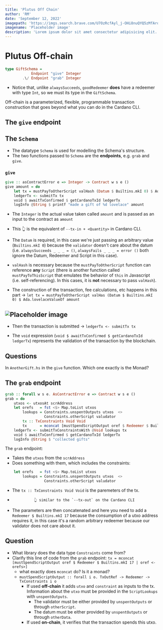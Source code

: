 ```yaml
---
title: 'Plutus Off Chain'
author: 'RM'
date: 'September 12, 2022'
imagepath: 'https://imgs.search.brave.com/U7OzRcfAyl_j-OHi8nuQYQ5zMfArqMBGl74UCJsO4IA/rs:fit:715:479:1/g:ce/aHR0cHM6Ly9kZXNp/Z25zaGFjay5uZXQv/d3AtY29udGVudC91/cGxvYWRzL3BsYWNl/aG9sZGVyLWltYWdl/LnBuZw'
imagename: 'Placeholder image'
description: 'Lorem ipsum dolor sit amet consectetur adipisicing elit. Aliquam sit ipsum, nemo neque id voluptate quos labore, minus voluptatem tempora alias et, eos quae nam fugit'
---
```


# Plutus Off-chain

```Haskell
type GiftSchema = 
            Endpoint "give" Integer
        .\/ Endpoint "grab" Integer
```
- Notice that, unlike `alwaysSucceeds`, `goodRedeemer` **does** have a redeemer with type `Int`, so we must its type in the `GiftSchema`.

Off-chain is a parameterized, flexible, programmable transaction construction that goes beyond what you can do in the Cardano CLI. 

## The `give` endpoint

## The `Schema`

- The datatype `Schema` is used for modelling the Schema's structure. 
- The two functions passed to `Schema` are the **endpoints**, e.g. `grab` and `give`. 

### `give`

```Haskell
give :: asContractError e => Integer -> Contract w s e ()
give amount = do
    let tx = mustPayToOtherScript valHash (Datum $ Builtins.mkI 0) $ Ada.lovelaceValueOf amount
    ledgerTx <- submitTx tx
    void $ awaitTxConfirmed $ getCardanoTxId ledgerTx
    logInfo @String $ printf "made a gift of %d lovelace" amount
```
- The `Integer` is the actual value taken called `amount` and is passed as an input to the contract as `amount`
- This 👆 is the equivalent of `--tx-in + <Quantity>` in Cardano CLI.
- The `Datum` is required, in this case we're just passing an arbitrary value (`Builtins.mkI 0`) because the `validator` doesn't care about the datum (i.e. `alwaysSucceeds _ _ _ = ()`, `alwaysFails _ _ _ = error ()` both ignore the Datum, Redeemer and Script in this case).
- `valHash` is necessary because the `mustPayToOtherScript` function can reference **any** `Script` (there is another function called `mustPayToThisScript` that emulates the behavior of `this` in Javascript (i.e. self-referencing). In this cases, it is **not** necessary to pass `valHash`).

- The construction of the transaction, fee calculations, etc happens in this part -> `let tx = mustPayToOtherScript valHas (Datum $ Builtins.mkI 0) $ Ada.lovelaceValueOf amount`

![Placeholder image](https://imgs.search.brave.com/U7OzRcfAyl_j-OHi8nuQYQ5zMfArqMBGl74UCJsO4IA/rs:fit:715:479:1/g:ce/aHR0cHM6Ly9kZXNp/Z25zaGFjay5uZXQv/d3AtY29udGVudC91/cGxvYWRzL3BsYWNl/aG9sZGVyLWltYWdl/LnBuZw)
----- 

- Then the transaction is submitted -> `ledgerTx <- submitTx tx`

- The `void` expression (`void $ awaitTxConfirmed $ getCardanoTxId ledgerTx`) represents the validation of the transaction by the blockchain.

## Questions
In `AnotherGift.hs` in the `give` function. Which one exactly is the Monad?


## The `grab` endpoint

```Haskell
grab :: forall w s e. AsContractError e => Contract w s e ()
grab = do
    utxos <- utxosAt scrAddress
    let orefs   = fst <$> Map.toList utxos
        lookups = Constraints.unspentOutputs utxos  <>
                  Constraints.otherScript valudator
        tx :: TxConstraints Void Void
        tx      = mconcat [mustSpendScriptOutput oref $ Redeemer $ Builtins.mkI 17 | oref <- orefs]
    ledgerTx <- submitTxConstraintsWith @Void lookups tx
    void $ awaitTxConfirmed $ getCardanoTxId ledgerTx
    logInfo @String $ "collected gifts"
```

The `grab` endpoint:

- Takes the `utxos` from the `scrAddress`
- Does something with them, which includes the constraints:

```Haskell
    let orefs   = fst <$> Map.toList utxos
        lookups = Constraints.unspentOutputs utxos  <>
                  Constraints.otherScript valudator
```
- The `tx :: TxConstraints Void Void` is the paremeters of the tx. 
-               👆 similar to the `--tx-out` on the Cardano CLI
- The parameters are then concatenated and here you need to add a `Redeemer $ Builtins.mkI 17` because the consumption of a utxo address requires it, in this case it's a random arbitrary redeemer because our validator does not care about it. 


## Question
- What library does the data type `Constraints` come from?
- Clarify this line of code from the `grab` endpoint: `tx = mconcat [mustSpendScriptOutput oref $ Redeemer $ Builtins.mkI 17 | oref <- orefs>]`
    - what exactly does `mconcat` do? Is it a monad?
    - `mustSpendScriptOutput :: forall i o. TxOutRef -> Redeemer -> TxConstraints i o` 
        - If used **off-chain** it adds `utxo` and `constraint` as inputs to the tx. Information about the `utxo` must be provided in the `ScriptLookups` with `unspentOutputs`.
            - The validator must be either provided by `unspentOutputs` or through `otherScript`. 
            - The datum must be either provided by `unspentOutputs` or through `otherData`.
        - If used **on-chain**, it verifies that the transaction spends this utxo.